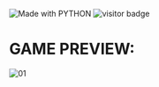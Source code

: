 <img src="https://img.shields.io/badge/made%20with-python-yellow.svg" alt="Made with PYTHON"></img>
![visitor badge](https://visitor-badge.glitch.me/badge?page_id=https://github.com/Conper/4-in-a-row/)
# GAME PREVIEW:
![01](https://user-images.githubusercontent.com/79358509/216775044-d94c2de9-7f7d-4ba8-ad95-4feb5a909cea.gif)
